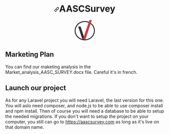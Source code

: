 <h1 align="center"><a id="user-content-aascsurvey" class="anchor" aria-hidden="true" href="#aascsurvey"><svg class="octicon octicon-link" viewBox="0 0 16 16" version="1.1" width="16" height="16" aria-hidden="true"><path fill-rule="evenodd" d="M7.775 3.275a.75.75 0 001.06 1.06l1.25-1.25a2 2 0 112.83 2.83l-2.5 2.5a2 2 0 01-2.83 0 .75.75 0 00-1.06 1.06 3.5 3.5 0 004.95 0l2.5-2.5a3.5 3.5 0 00-4.95-4.95l-1.25 1.25zm-4.69 9.64a2 2 0 010-2.83l2.5-2.5a2 2 0 012.83 0 .75.75 0 001.06-1.06 3.5 3.5 0 00-4.95 0l-2.5 2.5a3.5 3.5 0 004.95 4.95l1.25-1.25a.75.75 0 00-1.06-1.06l-1.25 1.25a2 2 0 01-2.83 0z"></path></svg></a>AASCSurvey</h1>
<p align="center"><img src="public/img/favicon2.png"></p>

## Marketing Plan

You can find our maketing analysis in the Market_analysis_AASC_SURVEY.docx file.
Careful it's in french.

## Launch our project

As for any Laravel project you will need Laravel, the last version for this one.
You will aslo need composer, and node.js to be able to use composer install and
npm install. Then of course you will need a database to be able to setup the
needed migrations.
If you don't want to setup the project on your computer, you still can go to
https://aascsurvey.com as long as it's live on that domain name.
